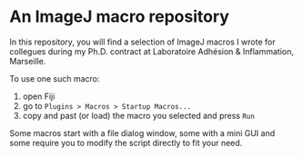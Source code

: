 # An ImageJ macro repository

In this repository, you will find a selection of ImageJ macros I wrote for collegues during my Ph.D. contract at Laboratoire Adhésion & Inflammation, Marseille. 

To use one such macro:
1) open Fiji
2) go to `Plugins > Macros > Startup Macros...`
3) copy and past (or load) the macro you selected and press `Run`

Some macros start with a file dialog window, some with a mini GUI and some require you to modify the script directly to fit your need.
